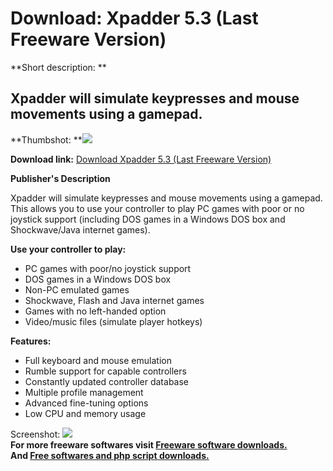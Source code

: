 # Download: Xpadder 5.3 (Last Freeware Version)

**Short description: **

## Xpadder will simulate keypresses and mouse movements using a gamepad.

  
**Thumbshot: **![](http://www.freewarefiles.com/screenshot/xpadder_md.gif)   
  
**Download link:** [Download Xpadder 5.3 (Last Freeware Version)](http://freesoftwares.boysofts.com/Xpadder_program_21789.html)  
  

**Publisher's Description**  
  

Xpadder will simulate keypresses and mouse movements using a gamepad. This
allows you to use your controller to play PC games with poor or no joystick
support (including DOS games in a Windows DOS box and Shockwave/Java internet
games).

**Use your controller to play:**

  * PC games with poor/no joystick support 
  * DOS games in a Windows DOS box 
  * Non-PC emulated games 
  * Shockwave, Flash and Java internet games 
  * Games with no left-handed option 
  * Video/music files (simulate player hotkeys) 

**Features:**

  * Full keyboard and mouse emulation 
  * Rumble support for capable controllers 
  * Constantly updated controller database 
  * Multiple profile management 
  * Advanced fine-tuning options 
  * Low CPU and memory usage 

  
  
Screenshot: ![](http://www.freewarefiles.com/screenshot/xpadder.gif)  
**For more freeware softwares visit [Freeware software downloads.](http://freesoftwares.boysofts.com/)**   
**And [Free softwares and php script downloads.](http://www.boysofts.com/)**

